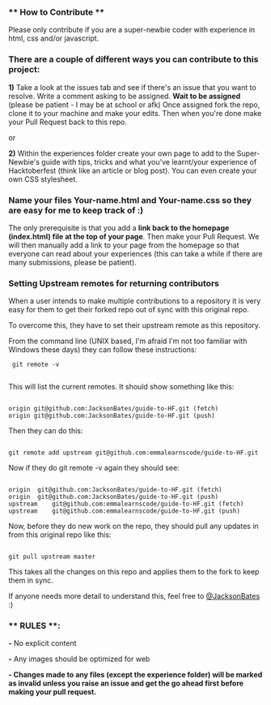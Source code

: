 ### ** How to Contribute **

Please only contribute if you are a super-newbie coder with experience in html, css and/or javascript.

### There are a couple of different ways you can contribute to this project:

**1)** Take a look at the issues tab and see if there's an issue that you want to resolve. Write a comment asking to be assigned. **Wait to be assigned** (please be patient - I may be at school or afk) Once assigned fork the repo, clone it to your machine and make your edits. Then when you're done make your Pull Request back to this repo.

or 

**2)** Within the experiences folder create your own page to add to the Super-Newbie's guide with tips, tricks and what you've learnt/your experience of Hacktoberfest (think like an article or blog post). You can even create your own CSS stylesheet. 

### Name your files Your-name.html and Your-name.css so they are easy for me to keep track of :)

The only prerequisite is that you add a **link back to the homepage (index.html) file at the top of your page**. Then make your Pull Request. We will then manually add a link to your page from the homepage so that everyone can read about your experiences (this can take a while if there are many submissions, please be patient).

### Setting Upstream remotes for returning contributors

When a user intends to make multiple contributions to a repository it is very easy for them to get their forked repo out of sync with this original repo.

To overcome this, they have to set their upstream remote as this repository.

From the command line (UNIX based, I'm afraid I'm not too familiar with Windows these days) they can follow these instructions:
```
 git remote -v
 
 ```
 
This will list the current remotes. It should show something like this:
```

origin git@github.com:JacksonBates/guide-to-HF.git (fetch)
origin git@github.com:JacksonBates/guide-to-HF.git (push)

```
Then they can do this:

```

git remote add upstream git@github.com:emmalearnscode/guide-to-HF.git

```

Now if they do git remote -v again they should see:

```

origin	git@github.com:JacksonBates/guide-to-HF.git (fetch)
origin	git@github.com:JacksonBates/guide-to-HF.git (push)
upstream	git@github.com:emmalearnscode/guide-to-HF.git (fetch)
upstream	git@github.com:emmalearnscode/guide-to-HF.git (push)

```

Now, before they do new work on the repo, they should pull any updates in from this original repo like this:

```

git pull upstream master

```

This takes all the changes on this repo and applies them to the fork to keep them in sync.

If anyone needs more detail to understand this, feel free to [@JacksonBates](https://twitter.com/JacksonBates)  :)

### ** RULES **: 

**-** No explicit content

**-** Any images should be optimized for web

**- Changes made to any files (except the experience folder) will be marked as invalid unless you raise an issue and get the go ahead first before making your pull request.**


